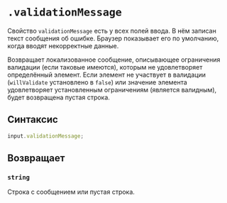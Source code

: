 # `.validationMessage`

Свойство `validationMessage` есть у всех полей ввода. В нём записан текст сообщения об ошибке. Браузер показывает его по умолчанию, когда вводят некорректные данные.

Возвращает локализованное сообщение, описывающее ограничения валидации (если таковые имеются), которым не удовлетворяет определённый элемент. Если элемент не участвует в валидации (`willValidate` установлено в `false`) или значение элемента удовлетворяет установленным ограничениям (является валидным), будет возвращена пустая строка.

## Синтаксис

```js
input.validationMessage;
```

## Возвращает

### `string`

Строка с сообщением или пустая строка.
